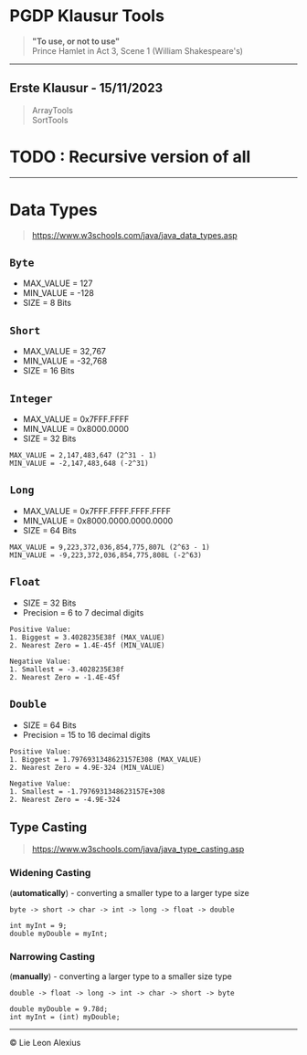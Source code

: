 # PGDP Klausur Tools
> **"To use, or not to use"** <br>
> Prince Hamlet in Act 3, Scene 1 (William Shakespeare's)
-----------------------------
## Erste Klausur - 15/11/2023
> ArrayTools <br>
> SortTools <br>

# TODO : Recursive version of all
------------------------------

# Data Types
> https://www.w3schools.com/java/java_data_types.asp

## `Byte`
- MAX_VALUE = 127
- MIN_VALUE = -128
- SIZE = 8 Bits

## `Short`
- MAX_VALUE = 32,767
- MIN_VALUE = -32,768
- SIZE = 16 Bits

## `Integer`
- MAX_VALUE = 0x7FFF.FFFF
- MIN_VALUE = 0x8000.0000
- SIZE = 32 Bits
```text
MAX_VALUE = 2,147,483,647 (2^31 - 1)
MIN_VALUE = -2,147,483,648 (-2^31)
```

## `Long`
- MAX_VALUE = 0x7FFF.FFFF.FFFF.FFFF
- MIN_VALUE = 0x8000.0000.0000.0000
- SIZE = 64 Bits
```text
MAX_VALUE = 9,223,372,036,854,775,807L (2^63 - 1)
MIN_VALUE = -9,223,372,036,854,775,808L (-2^63)
```

## `Float`
- SIZE = 32 Bits
- Precision = 6 to 7 decimal digits
```text
Positive Value:
1. Biggest = 3.4028235E38f (MAX_VALUE)
2. Nearest Zero = 1.4E-45f (MIN_VALUE)

Negative Value:
1. Smallest = -3.4028235E38f
2. Nearest Zero = -1.4E-45f
```

## `Double`
- SIZE = 64 Bits
- Precision = 15 to 16 decimal digits
```text
Positive Value:
1. Biggest = 1.7976931348623157E308 (MAX_VALUE)
2. Nearest Zero = 4.9E-324 (MIN_VALUE)

Negative Value:
1. Smallest = -1.7976931348623157E+308
2. Nearest Zero = -4.9E-324
```

## Type Casting
> https://www.w3schools.com/java/java_type_casting.asp

### Widening Casting
(**automatically**) - converting a smaller type to a larger type size
```text
byte -> short -> char -> int -> long -> float -> double

int myInt = 9;
double myDouble = myInt;
```

### Narrowing Casting
(**manually**) - converting a larger type to a smaller size type
```text
double -> float -> long -> int -> char -> short -> byte

double myDouble = 9.78d;
int myInt = (int) myDouble;
```
------------------------------
© Lie Leon Alexius

